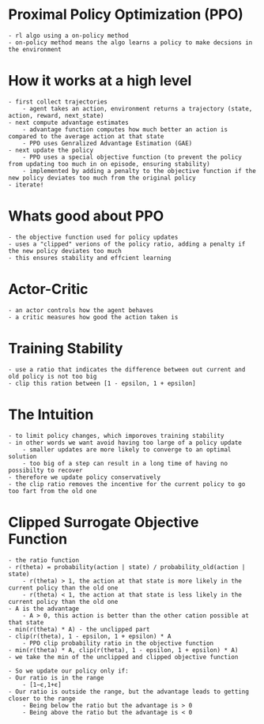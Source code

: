 # Proximal Policy Optimization (PPO)

    - rl algo using a on-policy method
    - on-policy method means the algo learns a policy to make decsions in the environment

# How it works at a high level

    - first collect trajectories
        - agent takes an action, environment returns a trajectory (state, action, reward, next_state)
    - next compute advantage estimates
        - advantage function computes how much better an action is compared to the average action at that state
        - PPO uses Genralized Advantage Estimation (GAE)
    - next update the policy
        - PPO uses a special objective function (to prevent the policy from updating too much in on episode, ensuring stability)
        - implemented by adding a penalty to the objective function if the new policy deviates too much from the original policy
    - iterate!

# Whats good about PPO

    - the objective function used for policy updates
    - uses a "clipped" verions of the policy ratio, adding a penalty if the new policy deviates too much
    - this ensures stability and effcient learning

# Actor-Critic

    - an actor controls how the agent behaves
    - a critic measures how good the action taken is

# Training Stability

    - use a ratio that indicates the difference between out current and old policy is not too big
    - clip this ration between [1 - epsilon, 1 + epsilon]

# The Intuition

    - to limit policy changes, which imporoves training stability
    - in other words we want avoid having too large of a policy update
        - smaller updates are more likely to converge to an optimal solution
        - too big of a step can result in a long time of having no possibilty to recover
    - therefore we update policy conservatively
    - the clip ratio removes the incentive for the current policy to go too fart from the old one

# Clipped Surrogate Objective Function

    - the ratio function
    - r(theta) = probability(action | state) / probability_old(action | state)
        - r(theta) > 1, the action at that state is more likely in the current policy than the old one
        - r(theta) < 1, the action at that state is less likely in the current policy than the old one
    - A is the advantage
        - A > 0, this action is better than the other cation possible at that state
    - min(r(theta) * A) - the unclipped part
    - clip(r(theta), 1 - epsilon, 1 + epsilon) * A
        - PPO clip probability ratio in the objective function
    - min(r(theta) * A, clip(r(theta), 1 - epsilon, 1 + epsilon) * A)
    - we take the min of the unclipped and clipped objective function

    - So we update our policy only if:
    - Our ratio is in the range
        - [1−ϵ,1+ϵ]
    - Our ratio is outside the range, but the advantage leads to getting closer to the range
        - Being below the ratio but the advantage is > 0
        - Being above the ratio but the advantage is < 0
